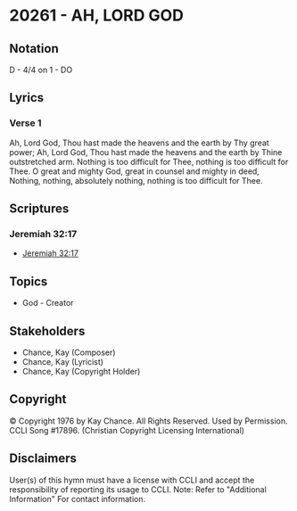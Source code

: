 # 20261 - AH, LORD GOD

## Notation

D - 4/4 on 1 - DO

## Lyrics

### Verse 1

Ah, Lord God, Thou hast made the heavens and the earth by Thy great power; Ah, Lord God, Thou hast made the heavens and the earth by Thine outstretched arm. Nothing is too difficult for Thee, nothing is too difficult for Thee. O great and mighty God, great in counsel and mighty in deed, Nothing, nothing, absolutely nothing, nothing is too difficult for Thee.


## Scriptures

### Jeremiah 32:17

- [Jeremiah 32:17](https://www.biblegateway.com/passage/?search=Jeremiah%2032%3A17)


## Topics

- God - Creator

## Stakeholders

- Chance, Kay (Composer)
- Chance, Kay (Lyricist)
- Chance, Kay (Copyright Holder)

## Copyright

© Copyright 1976 by Kay Chance. All Rights Reserved. Used by Permission. CCLI Song #17896.
(Christian Copyright Licensing International)

## Disclaimers

User(s) of this hymn must have a license with CCLI and accept the responsibility of reporting its usage to CCLI.
Note: Refer to "Additional Information" For contact information.

